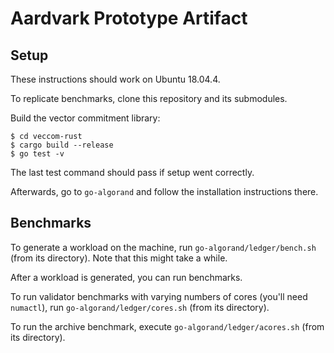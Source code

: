 # Aardvark Prototype Artifact

## Setup

These instructions should work on Ubuntu 18.04.4.

To replicate benchmarks, clone this repository and its submodules.

Build the vector commitment library:
```
$ cd veccom-rust
$ cargo build --release
$ go test -v
```
The last test command should pass if setup went correctly.

Afterwards, go to `go-algorand` and follow the installation instructions there.

## Benchmarks

To generate a workload on the machine, run `go-algorand/ledger/bench.sh` (from its directory). Note that this might take a while.

After a workload is generated, you can run benchmarks.

To run validator benchmarks with varying numbers of cores (you'll need `numactl`), run `go-algorand/ledger/cores.sh` (from its directory).

To run the archive benchmark, execute `go-algorand/ledger/acores.sh` (from its directory).
